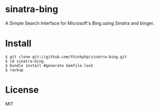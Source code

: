 # sinatra-bing

A Simple Search Interface for Microsoft's Bing using Sinatra and binger.

# Install

```
$ git clone git://github.com/thinkphp/sinatra-bing.git
$ cd sinatra-bing
$ bundle install #generate Gemfile.lock
$ rackup

```

# License

MIT